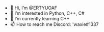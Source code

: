 - 👋 Hi, I’m @ERTYUOAF
- 👀 I’m interested in Python, C++, C#  
- 🌱 I’m currently learning C++
- 📫 How to reach me Discord: 'waxie#1337

<!---
ERTYUOAF/ERTYUOAF is a ✨ special ✨ repository because its `README.md` (this file) appears on your GitHub profile.
You can click the Preview link to take a look at your changes.
--->
